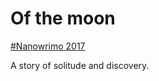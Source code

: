 # Of the moon

[#Nanowrimo 2017](https://nanowrimo.org/participants/rhiaro/novels/over-the-moon-1233179)

A story of solitude and discovery.
